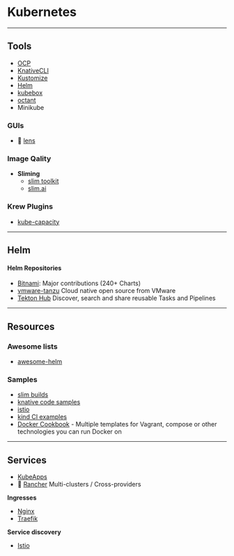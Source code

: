 # Kubernetes



------------------------------------------------------------------------

## Tools

- [OCP](https://gitlab.com/redhatdemocentral/ocp-install-demo)
- [KnativeCLI](https://knative.dev)
- [Kustomize]()
- [Helm]()
- [kubebox](https://github.com/astefanutti/kubebox)
- [octant](https://octant.dev/)
- Minikube

### GUIs

* 🌟 [lens](https://k8slens.dev/)
  
### Image Qality

* **Sliming**
    * [slim toolkit](https://slimtoolkit.org/)
    * [slim.ai](https://www.slim.ai/)

### Krew Plugins

* [kube-capacity](https://github.com/robscott/kube-capacity)
 
------------------------------------------------------------------------

## Helm

#### Helm Repositories

* [Bitnami](https://github.com/orgs/bitnami/repositories): Major contributions (240+ Charts)
* [vmware-tanzu](https://github.com/vmware-tanzu) Cloud native open source from VMware
* [Tekton Hub](https://hub.tekton.dev/) Discover, search and share reusable Tasks and Pipelines

------------------------------------------------------------------------

## Resources

### Awesome lists

* [awesome-helm](https://github.com/cdwv/awesome-helm)
  
### Samples

- [slim builds](https://github.com/slimtoolkit/examples)
- [knative code samples](https://github.com/knative/docs/tree/main/code-samples)
- [istio](https://istio.io/latest/docs/examples/)
- [kind CI examples](https://github.com/kind-ci/examples)
- [Docker Cookbook](https://github.com/how2dock/docbook/blob/master/README.md) - Multiple templates for Vagrant, compose or other technologies you can run Docker on


------------------------------------------------------------------------

## Services

- [KubeApps](https://github.com/vmware-tanzu/kubeapps)
- 🌟 [Rancher]() Multi-clusters / Cross-providers

**Ingresses**

- [Nginx]()
- [Traefik]()

**Service discovery**

- [Istio]()

